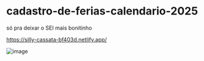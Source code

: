 # cadastro-de-ferias-calendario-2025
só pra deixar o SEI mais bonitinho

https://silly-cassata-bf403d.netlify.app/

![image](https://github.com/user-attachments/assets/837f1d43-0c74-48f4-88e4-9da71d495fca)

